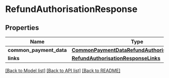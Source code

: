 # RefundAuthorisationResponse

## Properties
Name | Type | Description | Notes
------------ | ------------- | ------------- | -------------
**common_payment_data** | [**CommonPaymentDataRefundAuthorisationResponse**](CommonPaymentDataRefundAuthorisationResponse.md) |  | [optional] 
**links** | [**RefundAuthorisationResponseLinks**](RefundAuthorisationResponseLinks.md) |  | [optional] 

[[Back to Model list]](../README.md#documentation-for-models) [[Back to API list]](../README.md#documentation-for-api-endpoints) [[Back to README]](../README.md)

